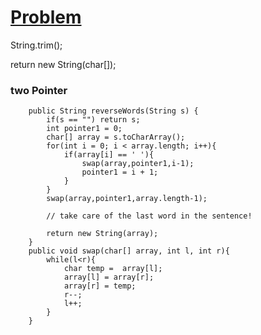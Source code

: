 # [Problem](https://leetcode.com/problems/reverse-words-in-a-string-iii/submissions/)

String.trim();

return new String(char[]);

### two Pointer
```
    public String reverseWords(String s) {
        if(s == "") return s;
        int pointer1 = 0;
        char[] array = s.toCharArray();
        for(int i = 0; i < array.length; i++){
            if(array[i] == ' '){
                swap(array,pointer1,i-1);
                pointer1 = i + 1;
            }
        }
        swap(array,pointer1,array.length-1);
        
        // take care of the last word in the sentence!
        
        return new String(array);
    }
    public void swap(char[] array, int l, int r){
        while(l<r){
            char temp =  array[l];
            array[l] = array[r];
            array[r] = temp;
            r--;
            l++;
        }
    }
```
